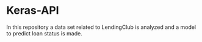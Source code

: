 # Keras-API
In this repository a data set related to LendingClub  is analyzed and a model to predict loan status is made.
